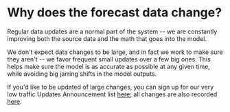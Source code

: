 # Why does the forecast data change?

Regular data updates are a normal part of the system -- we are constantly improving both the source data and the math that goes into the model.

We don't expect data changes to be large, and in fact we work to make sure they aren't -- we favor frequent small updates over a few big ones. This helps make sure the model is as accurate as possible at any given time, while avoiding big jarring shifts in the model outputs.

If you'd like to be updated of large changes, you can sign up for our very low traffic Updates Announcement list [here](https://groups.google.com/forum/#!forum/unsub-announce); all changes are also recorded [here](https://github.com/ourresearch/jump-api/blob/master/RELEASE\_NOTES.md).
